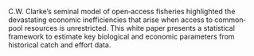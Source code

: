 C.W. Clarke’s seminal model of open‐access fisheries highlighted the devastating economic inefficiencies that arise when access to common‐pool resources is unrestricted. This white paper presents a statistical framework to estimate key biological and economic parameters from historical catch and effort data.
